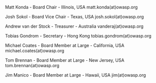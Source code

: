 Matt Konda - Board Chair - Illinois, USA matt.konda(at)owasp.org

Josh Sokol - Board Vice Chair - Texas, USA josh.sokol(at)owasp.org

Andrew van der Stock - Treasurer - Australia vanderaj(at)owasp.org

Tobias Gondrom - Secretary - Hong Kong tobias.gondrom(at)owasp.org

Michael Coates - Board Member at Large - California, USA
michael.coates(at)owasp.org

Tom Brennan - Board Member at Large - New Jersey, USA
tom.brennan(at)owasp.org

Jim Manico - Board Member at Large - Hawaii, USA jim(at)owasp.org